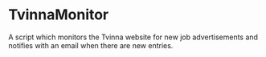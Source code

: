 # TvinnaMonitor
A script which monitors the Tvinna website for new job advertisements and notifies with an email when there are new entries.
